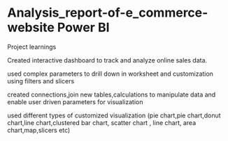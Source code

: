 # Analysis_report-of-e_commerce-website Power BI


Project learnings

Created interactive dashboard to track and analyze online sales data.

used complex parameters to drill down in worksheet and customization using filters and slicers

created connections,join new tables,calculations to manipulate data and enable user driven parameters for visualization

used different types of customized visualization (pie chart,pie chart,donut chart,line chart,clustered bar chart, scatter chart , line chart,
area chart,map,slicers etc)
